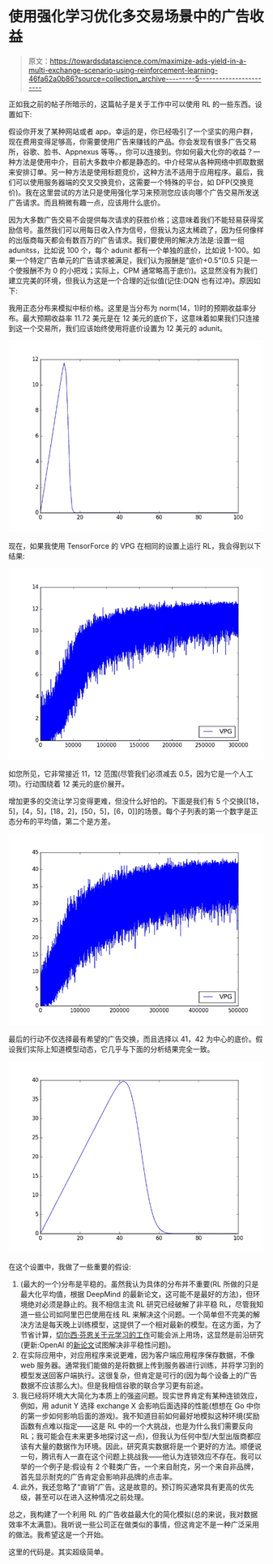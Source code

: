 # 使用强化学习优化多交易场景中的广告收益

> 原文：<https://towardsdatascience.com/maximize-ads-yield-in-a-multi-exchange-scenario-using-reinforcement-learning-46fa62a0b86?source=collection_archive---------5----------------------->

正如我之前的帖子所暗示的，这篇帖子是关于工作中可以使用 RL 的一些东西。设置如下:

假设你开发了某种网站或者 app。幸运的是，你已经吸引了一个坚实的用户群，现在费用变得足够高，你需要使用广告来赚钱的产品。你会发现有很多广告交易所，谷歌、脸书、Appnexus 等等。，你可以连接到。你如何最大化你的收益？一种方法是使用中介，目前大多数中介都是静态的。中介经常从各种网络中抓取数据来安排订单。另一种方法是使用标题竞价，这种方法不适用于应用程序。最后，我们可以使用服务器端的交叉交换竞价，这需要一个特殊的平台，如 DFP(交换竞价)。我在这里尝试的方法只是使用强化学习来预测您应该向哪个广告交易所发送广告请求。而且稍微有趣一点，应该用什么底价。

因为大多数广告交易不会提供每次请求的获胜价格；这意味着我们不能轻易获得奖励信号。虽然我们可以用每日收入作为信号，但我认为这太稀疏了，因为任何像样的出版商每天都会有数百万的广告请求。我们要使用的解决方法是:设置一组 adunitss，比如说 100 个，每个 adunit 都有一个单独的底价，比如说 1-100。如果一个特定广告单元的广告请求被满足，我们认为报酬是“底价+0.5”(0.5 只是一个使报酬不为 0 的小把戏；实际上，CPM 通常略高于底价)。这显然没有为我们建立完美的环境，但我认为这是一个合理的近似值(记住:DQN 也有过冲)。原因如下:

我用正态分布来模拟中标价格。这里是当分布为 norm(14，1)时的预期收益率分布。最大预期收益率 11.72 美元是在 12 美元的底价下，这意味着如果我们只连接到这一个交易所，我们应该始终使用将底价设置为 12 美元的 adunit。

![](img/93fd65bb19609af18f4b54f3885aff13.png)

现在，如果我使用 TensorForce 的 VPG 在相同的设置上运行 RL，我会得到以下结果:

![](img/9ab532f55f75603e1c975dba7f7f213d.png)

如您所见，它非常接近 11，12 范围(尽管我们必须减去 0.5，因为它是一个人工项)。行动围绕着 12 美元的底价展开。

增加更多的交流让学习变得更难，但没什么好怕的。下面是我们有 5 个交换[[18，5]，[4，5]，[18，2]，[50，5]，[6，0]]的场景。每个子列表的第一个数字是正态分布的平均值，第二个是方差。

![](img/ada76fbad39fe7618503178a83cad871.png)

最后的行动不仅选择最有希望的广告交换，而且选择以 41，42 为中心的底价。假设我们实际上知道模型动态，它几乎与下面的分析结果完全一致。

![](img/405721f79f0edc17788593f604fcf811.png)

在这个设置中，我做了一些重要的假设:

1.  (最大的一个)分布是平稳的。虽然我认为具体的分布并不重要(RL 所做的只是最大化平均值，根据 DeepMind 的最新论文，这可能不是最好的方法)，但环境绝对必须是静止的。我不相信主流 RL 研究已经破解了非平稳 RL，尽管我知道一些公司如阿里巴巴使用在线 RL 来解决这个问题。一个简单但不完美的解决方法是每天晚上训练模型，这提供了一个相对最新的模型。在这方面，为了节省计算，[切尔西·芬恩关于元学习的工作](http://bair.berkeley.edu/blog/2017/07/18/learning-to-learn/)可能会派上用场，这显然是前沿研究(更新:OpenAI 的[新论文](https://arxiv.org/abs/1710.03641)试图解决非平稳性问题)。
2.  在实际应用中，对应用程序来说更难，因为客户端应用程序保存数据，不像 web 服务器。通常我们能做的是将数据上传到服务器进行训练，并将学习到的模型发送回客户端执行。这很复杂，但肯定是可行的(因为每个设备上的广告数据不应该那么大)。但是我相信谷歌的联合学习更有前途。
3.  我已经将环境大大简化为本质上的强盗问题。现实世界肯定有某种连锁效应，例如，用 adunit Y 选择 exchange X 会影响后面选择的性能(想想在 Go 中你的第一步如何影响后面的游戏)。我不知道目前如何最好地模拟这种环境(奖励函数有点难以指定——这是 RL 中的一个大挑战，也是为什么我们需要反向 RL；我可能会在未来更多地探讨这一点)，但我认为任何中型/大型出版商都应该有大量的数据作为环境。因此，研究真实数据将是一个更好的方法。顺便说一句，腾讯有人一直在这个问题上挑战我——他认为连锁效应不存在。我可以举的一个例子是:假设有 2 个鞋类广告，一个来自耐克，另一个来自非品牌，首先显示耐克的广告肯定会影响非品牌的点击率。
4.  此外，我还忽略了“直销”广告。这是故意的。预订购买通常具有更高的优先级，甚至可以在进入这种情况之前处理。

总之，我构建了一个利用 RL 的广告收益最大化的简化模拟(总的来说，我对数据效率不太满意)。我听说一些公司正在做类似的事情，但这肯定不是一种广泛采用的做法。我希望这是一个开始。

这里的代码是。其实超级简单。